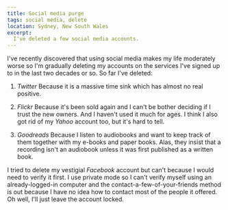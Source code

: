 ```yaml
---
title: Social media purge
tags: social media, delete
location: Sydney, New South Wales
excerpt:
  I've deleted a few social media accounts.
---
```


I've recently discovered that using social media makes my life
moderately worse so I'm gradually deleting my accounts on the services
I've signed up to in the last two decades or so. So far I've deleted:

1. *Twitter* Because it is a massive time sink which has almost no real
   positive.

2. *Flickr* Because it's been sold again and I can't be bother deciding
   if I trust the new owners. And I haven't used it much for ages. I
   think I also got rid of my *Yahoo* account too, but it's hard to
   tell.

3. *Goodreads* Because I listen to audiobooks and want to keep track of
   them together with my e-books and paper books. Alas, they insist that
   a recording isn't an audiobook unless it was first published as a
   written book. 

I tried to delete my vestigial *Facebook* account but can't because I
would need to verify it first. I use private mode so I can't verify
myself using an already-logged-in computer and the
contact-a-few-of-your-friends method is out because I have no idea how
to contact most of the people it offered. Oh well, I'll just leave the
account locked.
